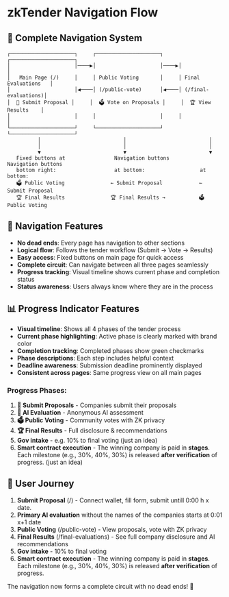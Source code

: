 # zkTender Navigation Flow

## 📍 Complete Navigation System

```
┌─────────────────────┐     ┌─────────────────────┐     ┌─────────────────────┐
│                     │────▶│                     │────▶│                     │
│   Main Page (/)     │     │ Public Voting       │     │ Final Evaluations   │
│                     │◀────│ (/public-vote)      │◀────│ (/final-evaluations)│
│  📝 Submit Proposal │     │  🗳️ Vote on Proposals │     │  🏆 View Results    │
│                     │     │                     │     │                     │
└─────────────────────┘     └─────────────────────┘     └─────────────────────┘
          │                           │                           │
          │                           │                           │
          ▼                           ▼                           ▼
   Fixed buttons at                Navigation buttons          Navigation buttons
   bottom right:                   at bottom:                  at bottom:
   🗳️ Public Voting               ← Submit Proposal            ← Submit Proposal  
   🏆 Final Results               🏆 Final Results →           🗳️ Public Voting
```

## 🎯 Navigation Features
- **No dead ends**: Every page has navigation to other sections
- **Logical flow**: Follows the tender workflow (Submit → Vote → Results)
- **Easy access**: Fixed buttons on main page for quick access
- **Complete circuit**: Can navigate between all three pages seamlessly
- **Progress tracking**: Visual timeline shows current phase and completion status
- **Status awareness**: Users always know where they are in the process

## 📊 Progress Indicator Features
- **Visual timeline**: Shows all 4 phases of the tender process
- **Current phase highlighting**: Active phase is clearly marked with brand color
- **Completion tracking**: Completed phases show green checkmarks
- **Phase descriptions**: Each step includes helpful context
- **Deadline awareness**: Submission deadline prominently displayed
- **Consistent across pages**: Same progress view on all main pages

### Progress Phases:
1. **📝 Submit Proposals** - Companies submit their proposals
2. **🤖 AI Evaluation** - Anonymous AI assessment  
3. **🗳️ Public Voting** - Community votes with ZK privacy
4. **🏆 Final Results** - Full disclosure & recommendations
4. **Gov intake** - e.g. 10% to final voting (just an idea)
5. **Smart contract execution** - The winning company is paid in **stages**. Each milestone (e.g., 30%, 40%, 30%) is released **after verification** of progress. (just an idea)

## 🔄 User Journey
1. **Submit Proposal** (/) - Connect wallet, fill form, submit untill 0:00 h x date.
2. **Primary AI evaluation** without the names of the companies starts at 0:01 x+1 date
2. **Public Voting** (/public-vote) - View proposals, vote with ZK privacy
3. **Final Results** (/final-evaluations) - See full company disclosure and AI recommendations
4. **Gov intake** - 10% to final voting
5. **Smart contract execution** - The winning company is paid in **stages**. Each milestone (e.g., 30%, 40%, 30%) is released **after verification** of progress.

The navigation now forms a complete circuit with no dead ends! 🎉
